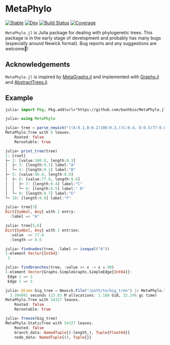 # MetaPhylo

[![Stable](https://img.shields.io/badge/docs-stable-blue.svg)](https://banhbio.github.io/MetaPhylo.jl/stable/)
[![Dev](https://img.shields.io/badge/docs-dev-blue.svg)](https://banhbio.github.io/MetaPhylo.jl/dev/)
[![Build Status](https://github.com/banhbio/MetaPhylo.jl/actions/workflows/CI.yml/badge.svg?branch=main)](https://github.com/banhbio/MetaPhylo.jl/actions/workflows/CI.yml?query=branch%3Amain)
[![Coverage](https://codecov.io/gh/banhbio/MetaPhylo.jl/branch/main/graph/badge.svg)](https://codecov.io/gh/banhbio/MetaPhylo.jl)

`MetaPhylo.jl` is Julia package for dealing with phylogenetic trees.
This package is in the early stage of development and probably has many bugs (especially around Newick format). Bug reports and any suggestions are welcome🙂!

## Acknowledgements
`MetaPhylo.jl` is inspired by [MetaGraphs.jl](https://github.com/JuliaGraphs/MetaGraphs.jl) and implemented with [Graphs.jl](https://github.com/JuliaGraphs/Graphs.jl) and [AbstractTrees.jl](https://github.com/JuliaCollections/AbstractTrees.jl).

## Example
```julia
julia> import Pkg; Pkg.add(url="https://github.com/banhbio/MetaPhylo.jl");

julia> using MetaPhylo

julia> tree = parse_newick("((A:0.1,B:0.2)100:0.3,((C:0.4, D:0.5)77:0.6,E:0.7)98:0.8,F:0.9);", MetaPhylo.Tree{Int, UnRooted, ReRootable})
MetaPhylo.Tree with 6 leaves.
    Rooted: false
    Rerootable: true

julia> print_tree(tree)
1: [root] 
├─ 2: [value:100.0, length:0.3] 
│  ├─ 3: [length:0.1] label:"A"
│  └─ 4: [length:0.2] label:"B"
├─ 5: [value:98.0, length:0.8] 
│  ├─ 6: [value:77.0, length:0.6] 
│  │  ├─ 7: [length:0.4] label:"C"
│  │  └─ 8: [length:0.5] label:" D"
│  └─ 9: [length:0.7] label:"E"
└─ 10: [length:0.9] label:"F"

julia> tree[3]
Dict{Symbol, Any} with 1 entry:
  :label => "A"

julia> tree[5,6]
Dict{Symbol, Any} with 2 entries:
  :value  => 77.0
  :length => 0.6

julia> findnodes(tree, :label => isequal("A"))
1-element Vector{Int64}:
 3

julia> findbranches(tree, :value => x -> x ≥ 90)
1-element Vector{Graphs.SimpleGraphs.SimpleEdge{Int64}}:
 Edge 1 => 2
 Edge 1 => 5

julia> @time big_tree = Newick.File("/path/to/big_tree") |> MetaPhylo.Tree{Int, UnRooted, ReRootable}
  3.394991 seconds (23.63 M allocations: 1.180 GiB, 32.24% gc time)
MetaPhylo.Tree with 54327 leaves.
    Rooted: false
    Rerootable: true

julia> freeze(big_tree)
MetaPhylo.StaticTree with 54327 leaves.
    Rooted: false
    branch_data: NamedTuple{(:length,), Tuple{Float64}}
    node_data: NamedTuple{(), Tuple{}}
```